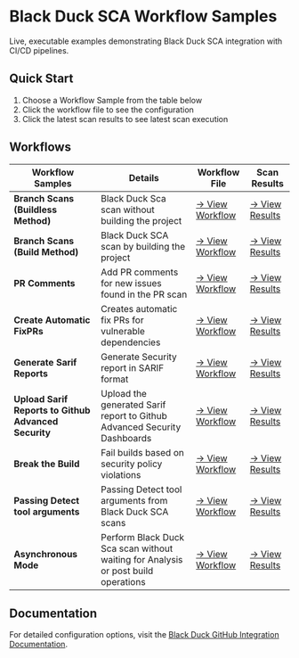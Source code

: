 # Black Duck SCA Workflow Samples                                                                                                                                                                                                                
                                                                                                                                                                                                                                         
Live, executable examples demonstrating Black Duck SCA integration with CI/CD pipelines.                                                                                                                                                                                                                                                                                                                                                                  
## Quick Start                                                                                                                                                                                                                                                                                                                                                                                                                                            
1. Choose a Workflow Sample from the table below                                                                                                                                                                                                 
2. Click the workflow file to see the configuration                                                                                                                                                                                      
3. Click the latest scan results to see latest scan execution                          

## Workflows                                                                                                                                                                                                                  
                                                                                                                                                                                                                                         
| Workflow Samples | Details | Workflow File | Scan Results |                                                                                                                                                                          
|---------|-------------|---------------|---------------------|                                                                                                                                                                          
| **Branch Scans (Buildless Method)** | Black Duck Sca scan without building the project | [→ View Workflow](https://github.com/blackducksca-workflow-examples/install-directory-custom-paths/blob/main/.github/workflows/nodejs-npm.yml) | [→ View Results](https://blackducksca-workflow-examples.github.io/install-directory-custom-paths/) |                                                                                                                                                                  
| **Branch Scans (Build Method)** | Black Duck SCA scan by building the project | [→ View Workflow](https://github.com/blackducksca-workflow-examples/full-scan/blob/main/.github/workflows/nodejs-npm.yml) | [→ View Results](https://blackducksca-workflow-examples.github.io/full-scan/) |                                                                                                                                                                  
| **PR Comments** | Add PR comments for new issues found in the PR scan | [→ View Workflow](https://github.com/blackducksca-workflow-examples/pr-comments/blob/main/.github/workflows/nodejs-npm.yml) | [→ View Results](https://blackducksca-workflow-examples.github.io/pr-comments/) |                                                                                                                                                                
| **Create Automatic FixPRs** | Creates automatic fix PRs for vulnerable dependencies | [→ View Workflow](https://github.com/blackducksca-workflow-examples/automatic-fixpr/blob/main/.github/workflows/nodejs-npm.yml) | [→ View Results](https://blackducksca-workflow-examples.github.io/automatic-fixpr/) |                                                                                                                                                            
| **Generate Sarif Reports** | Generate Security report in SARIF format | [→ View Workflow](https://github.com/blackducksca-workflow-examples/sarif-generation/blob/main/.github/workflows/nodejs-npm.yml) | [→ View Results](https://blackducksca-workflow-examples.github.io/sarif-generation/) |                                                                                                                                                              
| **Upload Sarif Reports to Github Advanced Security** | Upload the generated Sarif report to Github Advanced Security Dashboards | [→ View Workflow](https://github.com/blackducksca-workflow-examples/sarif-generation/blob/main/.github/workflows/nodejs-npm.yml) | [→ View Results](https://blackducksca-workflow-examples.github.io/sarif-generation/) |                                                                                                                                                               
| **Break the Build** | Fail builds based on security policy violations | [→ View Workflow](https://github.com/blackducksca-workflow-examples/build-break/blob/main/.github/workflows/nodejs-npm.yml) | [→ View Results](https://blackducksca-workflow-examples.github.io/build-break/) |                                                                                                                                                                                                                                                                                                            
| **Passing Detect tool arguments** | Passing Detect tool arguments from Black Duck SCA scans | [→ View Workflow](https://github.com/blackducksca-workflow-examples/arbitrary-params/blob/main/.github/workflows/nodejs-npm.yml) | [→ View Results](https://blackducksca-workflow-examples.github.io/arbitrary-params/) |                                                                                                                                                           
| **Asynchronous Mode** | Perform Black Duck Sca scan without waiting for Analysis or post build operations | [→ View Workflow](https://github.com/blackducksca-workflow-examples/async-mode/blob/main/.github/workflows/nodejs-npm.yml) | [→ View Results](https://blackducksca-workflow-examples.github.io/async-mode/) |                                                                                                                                                                                                                                                                                                                         
                                                                                                                                                                                                                                                                                                                                                                                                 
## Documentation                                                                                                                                                                                                                         
For detailed configuration options, visit the [Black Duck GitHub Integration Documentation](https://documentation.blackduck.com/bundle/bridge/page/documentation/c_github-blackduck.html).
